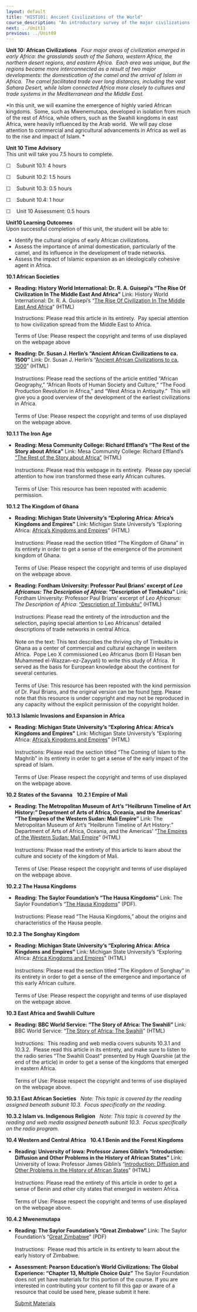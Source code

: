 ```yaml
---
layout: default
title: "HIST101: Ancient Civilizations of the World"
course_description: "An introductory survey of the major civilizations of the ancient world from the Paleolithic Era to the Middle Ages, with special emphasis on the nature and characteristics of 'civilized' society."
next: ../Unit11
previous: ../Unit09
---
```

**Unit 10: African Civilizations** <span id="10"></span> 
*Four major areas of civilization emerged in early Africa: the
grasslands south of the Sahara, western Africa, the northern desert
regions, and eastern Africa.  Each area was unique, but the regions
became more interconnected as a result of two major developments: the
domestication of the camel and the arrival of Islam in Africa.  The
camel facilitated trade over long distances, including the vast Sahara
Desert, while Islam connected Africa more closely to cultures and trade
systems in the Mediterranean and the Middle East.*  
  
 *In this unit, we will examine the emergence of highly varied African
kingdoms.  Some, such as Mwenemutapa, developed in isolation from much
of the rest of Africa, while others, such as the Swahili kingdoms in
east Africa, were heavily influenced by the Arab world.  We will pay
close attention to commercial and agricultural advancements in Africa as
well as to the rise and impact of Islam. *

**Unit 10 Time Advisory**  
This unit will take you 7.5 hours to complete.  
  
 ☐    Subunit 10.1: 4 hours  
  
 ☐    Subunit 10.2: 1.5 hours  
  
 ☐    Subunit 10.3: 0.5 hours  
  
 ☐    Subunit 10.4: 1 hour  
  
 ☐    Unit 10 Assessment: 0.5 hours

**Unit10 Learning Outcomes**  
Upon successful completion of this unit, the student will be able to:
-   Identify the cultural origins of early African civilizations.
-   Assess the importance of animal domestication, particularly of the
    camel, and its influence in the development of trade networks.
-   Assess the impact of Islamic expansion as an ideologically cohesive
    agent in Africa.

**10.1 African Societies** <span id="10.1"></span> 
-   **Reading: History World International: Dr. R. A. Guisepi’s “The
    Rise Of Civilization In The Middle East And Africa”**
    Link: History World International: Dr. R. A. Guisepi’s “[The Rise Of
    Civilization In The Middle East And
    Africa](http://history-world.org/rise_of_civilization_in_the_midd.htm)”
    (HTML)  
      
     Instructions: Please read this article in its entirety.  Pay
    special attention to how civilization spread from the Middle East to
    Africa.  
      
     Terms of Use: Please respect the copyright and terms of use
    displayed on the webpage above

-   **Reading: Dr. Susan J. Herlin’s “Ancient African Civilizations to
    ca. 1500”**
    Link: Dr. Susan J. Herlin’s “[Ancient African Civilizations to ca.
    1500](http://wysinger.homestead.com/africanhistory.html)” (HTML)  
        
     Instructions: Please read the sections of the article entitled
    “African Geography,” “African Roots of Human Society and Culture,”
    “The Food Production Revolution in Africa,” and “West Africa in
    Antiquity.”  This will give you a good overview of the development
    of the earliest civilizations in Africa.  
        
     Terms of Use: Please respect the copyright and terms of use
    displayed on the webpage above.

**10.1.1 The Iron Age** <span id="10.1.1"></span> 
-   **Reading: Mesa Community College: Richard Effland’s “The Rest of
    the Story about Africa”**
    Link: Mesa Community College: Richard Effland’s [“The Rest of the
    Story about
    Africa”](http://resources.saylor.org.s3.amazonaws.com/HIST/HIST101/HIST101-10.1.1-TheRestOfTheStoryAboutAfrica-AP_files/HIST101-10.1.1-TheRestOfTheStoryAboutAfrica-AP.htm)
    (HTML)  
        
     Instructions: Please read this webpage in its entirety.  Please pay
    special attention to how iron transformed these early African
    cultures.  
        
     Terms of Use: This resource has been reposted with academic
    permission.

**10.1.2 The Kingdom of Ghana** <span id="10.1.2"></span> 
-   **Reading: Michigan State University’s “Exploring Africa: Africa’s
    Kingdoms and Empires”**
    Link: Michigan State University’s “Exploring Africa: [Africa’s
    Kingdoms and
    Empires](http://exploringafrica.matrix.msu.edu/students/curriculum/m7a/activity3.php)”
    (HTML)  
        
     Instructions: Please read the section titled “The Kingdom of Ghana”
    in its entirety in order to get a sense of the emergence of the
    prominent kingdom of Ghana.  
        
     Terms of Use: Please respect the copyright and terms of use
    displayed on the webpage above.

-   **Reading: Fordham University: Professor Paul Brians’ excerpt of
    *Leo Africanus: The Description of Africa*: “Description of
    Timbuktu”**
    Link: Fordham University: Professor Paul Brians’ excerpt of *Leo
    Africanus: The Description of Africa*: [“Description of
    Timbuktu”](http://resources.saylor.org.s3.amazonaws.com/HIST/HIST101/HIST101-10.1.2-LeoAfricanusDescriptionOfTimbuktu-Permission_files/HIST101-10.1.2-LeoAfricanusDescriptionOfTimbuktu-Permission.htm)
    (HTML)  
        
     Instructions: Please read the entirety of the introduction and the
    selection, paying special attention to Leo Africanus' detailed
    descriptions of trade networks in central Africa.  
        
     Note on the text: This text describes the thriving city of Timbuktu
    in Ghana as a center of commercial and cultural exchange in western
    Africa.  Pope Leo X commissioned Leo Africanus (born El Hasan ben
    Muhammed el-Wazzan-ez-Zayyati) to write this study of Africa.  It
    served as the basis for European knowledge about the continent for
    several centuries.  
        
     Terms of Use: This resource has been reposted with the kind
    permission of Dr. Paul Brians, and the original version can be found
    [here](http://www.fordham.edu/halsall/med/leo_afri.asp). Please note
    that this resource is under copyright and may not be reproduced in
    any capacity without the explicit permission of the copyright
    holder.

**10.1.3 Islamic Invasions and Expansion in Africa** <span
id="10.1.3"></span> 
-   **Reading: Michigan State University’s “Exploring Africa: Africa’s
    Kingdoms and Empires”**
    Link: Michigan State University’s “Exploring Africa: [Africa’s
    Kingdoms and
    Empires](http://exploringafrica.matrix.msu.edu/students/curriculum/m7a/activity3.php)”
    (HTML)  
        
     Instructions: Please read the section titled “The Coming of Islam
    to the Maghrib” in its entirety in order to get a sense of the early
    impact of the spread of Islam.  
        
     Terms of Use: Please respect the copyright and terms of use
    displayed on the webpage above.

**10.2 States of the Savanna** <span id="10.2"></span> 
**10.2.1 Empire of Mali** <span id="10.2.1"></span> 
-   **Reading: The Metropolitan Museum of Art’s “Heilbrunn Timeline of
    Art History:” Department of Arts of Africa, Oceania, and the
    Americas’ “The Empires of the Western Sudan: Mali Empire”**
    Link: The Metropolitan Museum of Art’s “Heilbrunn Timeline of Art
    History:” Department of Arts of Africa, Oceania, and the Americas’
    “[The Empires of the Western Sudan: Mali
    Empire](http://www.metmuseum.org/toah/hd/mali/hd_mali.htm)” (HTML)  
        
     Instructions: Please read the entirety of this article to learn
    about the culture and society of the kingdom of Mali.  
        
     Terms of Use: Please respect the copyright and terms of use
    displayed on the webpage above.

**10.2.2 The Hausa Kingdoms** <span id="10.2.2"></span> 
-   **Reading: The Saylor Foundation’s “The Hausa Kingdoms”**
    Link: The Saylor Foundation’s “[The Hausa
    Kingdoms](http://www.saylor.org/site/wp-content/uploads/2012/10/HIST101-10.2.2-HausaKingdom-FINAL1.pdf)”
    (PDF).  
        
     Instructions: Please read “The Hausa Kingdoms,” about the origins
    and characteristics of the Hausa people. 

**10.2.3 The Songhay Kingdom** <span id="10.2.3"></span> 
-   **Reading: Michigan State University’s “Exploring Africa: Africa
    Kingdoms and Empires”**
    Link: Michigan State University’s “Exploring Africa: [Africa
    Kingdoms and
    Empires](http://exploringafrica.matrix.msu.edu/students/curriculum/m7a/activity3.php)”
    (HTML)  
        
     Instructions: Please read the section titled “The Kingdom of
    Songhay” in its entirety in order to get a sense of the emergence
    and importance of this early African culture.  
        
     Terms of Use: Please respect the copyright and terms of use
    displayed on the webpage above.

**10.3 East Africa and Swahili Culture** <span id="10.3"></span> 
-   **Reading: BBC World Service: “The Story of Africa: The Swahili”**
    Link: BBC World Service: “[The Story of Africa: The
    Swahili](http://www.bbc.co.uk/worldservice/africa/features/storyofafrica/index_section5.shtml)”
    (HTML)  
        
     Instructions:  This reading and web media covers subunits 10.3.1
    and 10.3.2.  Please read this article in its entirety, and make sure
    to listen to the radio series “The Swahili Coast” presented by Hugh
    Quarshie (at the end of the article) in order to get a sense of the
    kingdoms that emerged in eastern Africa.  
        
     Terms of Use: Please respect the copyright and terms of use
    displayed on the webpage above.

**10.3.1 East African Societies** <span id="10.3.1"></span> 
*Note: This* *topic is covered by the reading assigned beneath subunit
10.3.  Focus specifically on the reading.*

**10.3.2 Islam vs. Indigenous Religion** <span id="10.3.2"></span> 
*Note: This topic is covered by the reading and web media assigned
beneath subunit 10.3.  Focus specifically on the radio program.*

**10.4 Western and Central Africa** <span id="10.4"></span> 
**10.4.1 Benin and the Forest Kingdoms** <span id="10.4.1"></span> 
-   **Reading: University of Iowa: Professor James Giblin’s
    “Introduction: Diffusion and Other Problems in the History of
    African States”**
    Link: University of Iowa: Professor James Giblin’s “[Introduction:
    Diffusion and Other Problems in the History of African
    States](http://www.uiowa.edu/%7Eafricart/toc/history/giblinstate.html#benin)”
    (HTML)  
        
     Instructions: Please read the entirety of this article in order to
    get a sense of Benin and other city states that emerged in western
    Africa.  
        
     Terms of Use: Please respect the copyright and terms of use
    displayed on the webpage above.

**10.4.2 Mwenemutapa** <span id="10.4.2"></span> 
-   **Reading: The Saylor Foundation’s “Great Zimbabwe”**
    Link: The Saylor Foundation’s “[Great
    Zimbabwe](http://www.saylor.org/site/wp-content/uploads/2012/10/HIST101-10.4.2-GreatZimbabwe-FINAL1.pdf)”
    (PDF)  
        
     Instructions:  Please read this article in its entirety to learn
    about the early history of Zimbabwe. 

-   **Assessment: Pearson Education’s World Civilizations: The Global
    Experience: “Chapter 13, Multiple Choice Quiz”**
    The Saylor Foundation does not yet have materials for this portion
    of the course. If you are interested in contributing your content to
    fill this gap or aware of a resource that could be used here, please
    submit it here.

    [Submit Materials](/contribute/)


